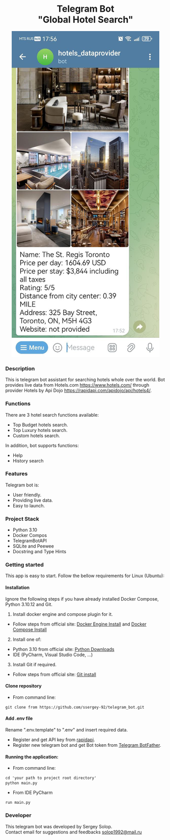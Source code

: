 <h1 align="center"> Telegram Bot <br>"Global Hotel Search" </h1>
<p align="center">
<img src="app_screenshot.png">
</p>

### Description  ###

This is telegram bot assistant for searching hotels whole over the world.
Bot provides live data from Hotels.com https://www.hotels.com/ through
provider Hotels by Api Dojo https://rapidapi.com/apidojo/api/hotels4/.

### Functions ###

There are 3 hotel search functions available:

- Top Budget hotels search.
- Top Luxury hotels search.
- Custom hotels search.

In addition, bot supports functions:
- Help 
- History search

### Features ###

Telegram bot is:

- User friendly.
- Providing live data.
- Easy to launch.

### Project Stack ###

- Python 3.10
- Docker Compos
- TelegramBotAPI
- SQLite and Peewee
- Docstring and Type Hints

### Getting started 

This app is easy to start. Follow  the bellow requirements for Linux (Ubuntu): 

#### Installation

Ignore the following steps if you have already installed Docker Compose, Python 3.10.12 and Git.

1. Install docker engine and compose plugin for it.   
- Follow steps from official site:  [Docker Engine Install](https://docs.docker.com/engine/install/ubuntu/) and [Docker Compose Install](https://docs.docker.com/compose/install/)

2. Install one of:
- Python 3.10 from official site:  [Python Downloads](https://www.python.org/downloads/)
- IDE (PyCharm, Visual Studio Code, ...)

3. Install Git if required.
- Follow steps from official site: [Git install](https://git-scm.com/book/en/v2/Getting-Started-Installing-Git)

#### Clone repository
- From command line:
```
git clone from https://github.com/ssergey-92/telegram_bot.git
```

#### Add .env file

Rename ".env.template" to ".env" and insert required data.
- Register and get API key from [rapidapi](https://rapidapi.com/apidojo/api/hotels4/).
- Register new telegram bot and get Bot token from [Telegram BotFather](https://telegram.me/BotFather).

#### Running the application:

- From command line: 
```
cd 'your path to project root directory'
python main.py
```
- From IDE PyCharm
```
run main.py
```

### Developer ###

This telegram bot was developed by Sergey Solop.  
Contact email for suggestions and feedbacks solop1992@mail.ru